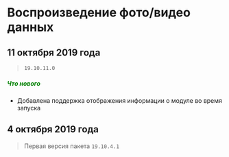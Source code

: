 # Воспроизведение фото/видео данных

## 11 октября 2019 года

> `19.10.11.0`

<h5><span style="color:#008000;">Что нового</span></h5>

- Добавлена поддержка отображения информации о модуле во время запуска

## 4 октября 2019 года

> Первая версия пакета `19.10.4.1`
